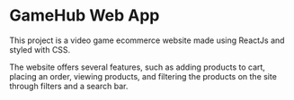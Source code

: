 # GameHub Web App

This project is a video game ecommerce website made using ReactJs and styled with CSS.

The website offers several features, such as adding products to cart, placing an order, viewing products, and filtering the products on the site through filters and a search bar.
